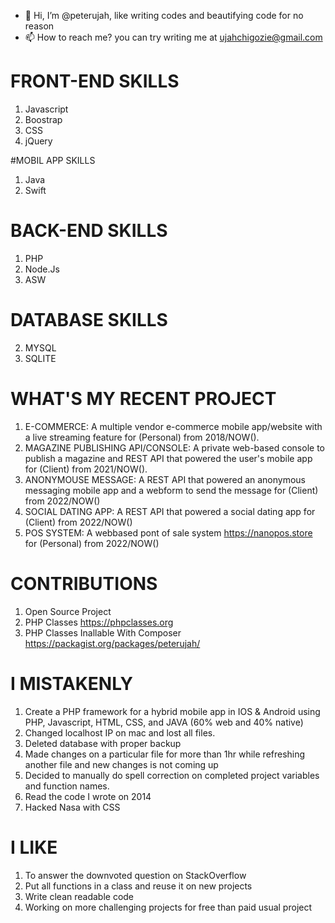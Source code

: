 - 👋 Hi, I’m @peterujah, like writing codes and beautifying code for no reason
- 📫 How to reach me? you can try writing me at ujahchigozie@gmail.com

# FRONT-END SKILLS
  1. Javascript
  2. Boostrap 
  3. CSS
  4. jQuery

#MOBIL APP SKILLS
  1. Java
  2. Swift

# BACK-END SKILLS 
  1. PHP
  2. Node.Js
  3. ASW

# DATABASE SKILLS 
  2. MYSQL
  3. SQLITE

# WHAT'S MY RECENT PROJECT
  1. E-COMMERCE: 
    A multiple vendor e-commerce mobile app/website with a live streaming feature for (Personal) from 2018/NOW().
  2. MAGAZINE PUBLISHING API/CONSOLE: 
    A private web-based console to publish a magazine and REST API that powered the user's mobile app for (Client) from 2021/NOW().
  3. ANONYMOUSE MESSAGE: 
    A REST API that powered an anonymous messaging mobile app and a webform to send the message for (Client) from 2022/NOW()
  4. SOCIAL DATING APP: 
    A REST API that powered a social dating app for (Client) from 2022/NOW()
  5. POS SYSTEM: 
    A webbased pont of sale system https://nanopos.store for (Personal) from 2022/NOW()

# CONTRIBUTIONS 
1. Open Source Project
2. PHP Classes https://phpclasses.org
3. PHP Classes Inallable With Composer https://packagist.org/packages/peterujah/

# I MISTAKENLY 
1. Create a PHP framework for a hybrid mobile app in IOS & Android using PHP, Javascript, HTML, CSS, and JAVA (60% web and 40% native)
2. Changed localhost IP on mac and lost all files.
3. Deleted database with proper backup
4. Made changes on a particular file for more than 1hr while refreshing another file and new changes is not coming up
5. Decided to manually do spell correction on completed project variables and function names.
6. Read the code I wrote on 2014
2. Hacked Nasa with CSS

# I LIKE
1. To answer the downvoted question on StackOverflow
2. Put all functions in a class and reuse it on new projects 
3. Write clean readable code
4. Working on more challenging projects for free than paid usual project 
